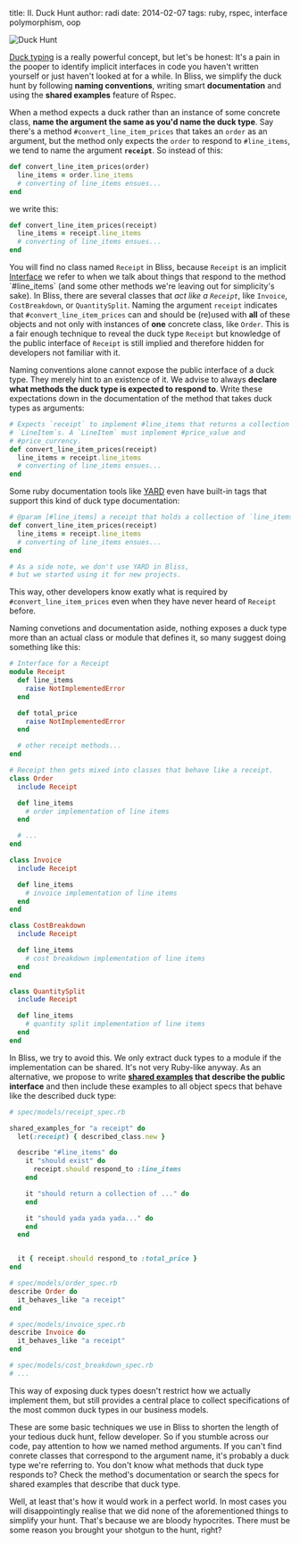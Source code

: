 title: II. Duck Hunt
author: radi
date: 2014-02-07
tags: ruby, rspec, interface polymorphism, oop

![Duck Hunt](http://i.imgur.com/ZZc5xEm.png)

[Duck typing](http://en.wikipedia.org/wiki/Duck_typing) is a really powerful
concept, but let's be honest: It's a pain in the pooper to identify implicit
interfaces in code you haven't written yourself or just haven't looked at for a
while. In Bliss, we simplify the duck hunt by following __naming conventions__, writing
smart __documentation__ and using the __shared examples__ feature of Rspec.

When a method expects a duck rather than an instance of some concrete
class, __name the argument the same as you'd name the duck type__. Say there's
a method `#convert_line_item_prices` that takes an `order` as an argument,
but the method only expects the `order` to respond to `#line_items`, we
tend to name the argument __`receipt`__. So instead of this:

```ruby
def convert_line_item_prices(order)
  line_items = order.line_items
  # converting of line_items ensues...
end
```
we write this:

```ruby
def convert_line_item_prices(receipt)
  line_items = receipt.line_items
  # converting of line_items ensues...
end
```

You will find no class named `Receipt` in Bliss, because `Receipt` is an
implicit [Interface](http://en.wikipedia.org/wiki/Protocol_(object-oriented_programming))
we refer to when we talk about things that respond to the
method `#line_items` (and some other methods we're leaving out for
simplicity's sake). In Bliss, there are several classes that _act like a
`Receipt`_, like `Invoice`, `CostBreakdown`, or `QuantitySplit`. Naming the
argument `receipt` indicates that `#convert_line_item_prices` can and should be (re)used with
__all__ of these objects and not only with instances of __one__ concrete
class, like `Order`. This is a fair enough technique to reveal the duck type
`Receipt` but knowledge of the public interface of `Receipt` is still implied
and therefore hidden for developers not familiar with it.

Naming conventions alone cannot expose the public interface of a duck type. They
merely hint to an existence of it. We advise to always __declare what methods the
duck type is expected to respond to__. Write these expectations down in the documentation
of the method that takes duck types as arguments:

```ruby
# Expects `receipt` to implement #line_items that returns a collection of
# `LineItem`s. A `LineItem` must implement #price_value and
# #price_currency.
def convert_line_item_prices(receipt)
  line_items = receipt.line_items
  # converting of line_items ensues...
end
```

Some ruby documentation tools like [YARD](http://rubydoc.info/gems/yard/file/docs/Tags.md#Duck-Types)
even have built-in tags that support this kind of duck type documentation:

```ruby
# @param [#line_items] a receipt that holds a collection of `line_items`
def convert_line_item_prices(receipt)
  line_items = receipt.line_items
  # converting of line_items ensues...
end

# As a side note, we don't use YARD in Bliss,
# but we started using it for new projects.
```

This way, other developers know exatly what is required by
`#convert_line_item_prices` even when they have never heard of `Receipt` before.


Naming convetions and documentation aside, nothing exposes a duck type more than
an actual class or module that defines it, so many suggest doing something
like this:

```ruby
# Interface for a Receipt
module Receipt
  def line_items
    raise NotImplementedError
  end

  def total_price
    raise NotImplementedError
  end

  # other receipt methods...
end

# Receipt then gets mixed into classes that behave like a receipt.
class Order
  include Receipt

  def line_items
    # order implementation of line items
  end

  # ...
end

class Invoice
  include Receipt

  def line_items
    # invoice implementation of line items
  end
end

class CostBreakdown
  include Receipt

  def line_items
    # cost breakdown implementation of line items
  end
end

class QuantitySplit
  include Receipt

  def line_items
    # quantity split implementation of line items
  end
end
```

In Bliss, we try to avoid this. We only extract duck types to a module if
the implementation can be shared. It's not very Ruby-like anyway. As an alternative, we
propose to write __[shared examples](https://www.relishapp.com/rspec/rspec-core/docs/example-groups/shared-examples)
that describe the public interface__ and then include these examples to all
object specs that behave like the described duck type:

```ruby
# spec/models/receipt_spec.rb

shared_examples_for "a receipt" do
  let(:receipt) { described_class.new }

  describe "#line_items" do
    it "should exist" do
      receipt.should respond_to :line_items
    end

    it "should return a collection of ..." do
    end

    it "should yada yada yada..." do
    end
  end


  it { receipt.should respond_to :total_price }
end

# spec/models/order_spec.rb
describe Order do
  it_behaves_like "a receipt"
end

# spec/models/invoice_spec.rb
describe Invoice do
  it_behaves_like "a receipt"
end

# spec/models/cost_breakdown_spec.rb
# ...
```

This way of exposing duck types doesn't restrict how we actually implement them,
but still provides a central place to collect specifications of the most common
duck types in our business models.

These are some basic techniques we use in Bliss to shorten the length of
your tedious duck hunt, fellow developer. So if you stumble across our code, pay
attention to how we named method arguments. If you can't find conrete classes
that correspond to the argument name, it's probably a duck type we're
referring to. You don't know what methods that duck type responds to? Check the method's
documentation or search the specs for shared examples that describe that duck
type.

Well, at least that's how it would work in a perfect world. In most cases you
will disappointingly realise that we did none of the aforementioned things to
simplify your hunt. That's because we are bloody hypocrites. There must be some
reason you brought your shotgun to the hunt, right?





